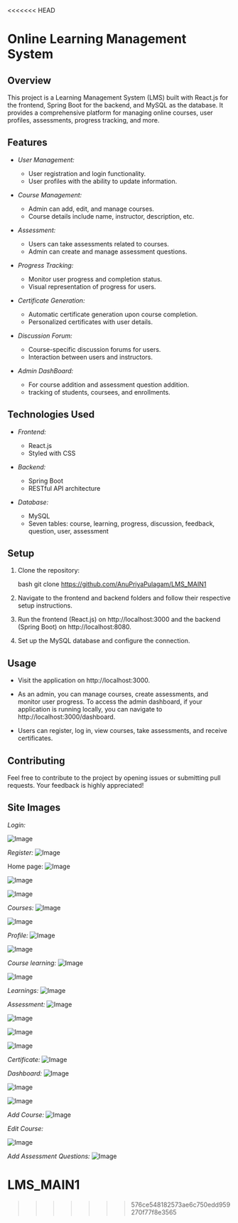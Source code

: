 <<<<<<< HEAD
# Online Learning Management System

## Overview

This project is a Learning Management System (LMS) built with React.js for the frontend, Spring Boot for the backend, and MySQL as the database. It provides a comprehensive platform for managing online courses, user profiles, assessments, progress tracking, and more.

## Features

- *User Management:*
  - User registration and login functionality.
  - User profiles with the ability to update information.

- *Course Management:*
  - Admin can add, edit, and manage courses.
  - Course details include name, instructor, description, etc.
  
- *Assessment:*
  - Users can take assessments related to courses.
  - Admin can create and manage assessment questions.

- *Progress Tracking:*
  - Monitor user progress and completion status.
  - Visual representation of progress for users.

- *Certificate Generation:*
  - Automatic certificate generation upon course completion.
  - Personalized certificates with user details.

- *Discussion Forum:*
  - Course-specific discussion forums for users.
  - Interaction between users and instructors.

- *Admin DashBoard:*
  - For course addition and assessment question addition.
  - tracking of students, coursees, and enrollments. 

## Technologies Used

- *Frontend:*
  - React.js
  - Styled with CSS

- *Backend:*
  - Spring Boot
  - RESTful API architecture

- *Database:*
  - MySQL
  - Seven tables: course, learning, progress, discussion, feedback, question, user, assessment

## Setup

1. Clone the repository:

    bash
    git clone https://github.com/AnuPriyaPulagam/LMS_MAIN1
    

2. Navigate to the frontend and backend folders and follow their respective setup instructions.

3. Run the frontend (React.js) on http://localhost:3000 and the backend (Spring Boot) on http://localhost:8080.

4. Set up the MySQL database and configure the connection.

## Usage

- Visit the application on http://localhost:3000.

- As an admin, you can manage courses, create assessments, and monitor user progress. To access the admin dashboard, if your application is running locally, you can navigate to http://localhost:3000/dashboard.

- Users can register, log in, view courses, take assessments, and receive certificates.

## Contributing

Feel free to contribute to the project by opening issues or submitting pull requests. Your feedback is highly appreciated!


## Site Images
*Login:*

![Image](https://github.com/user-attachments/assets/f4c3bf98-f928-4a17-b3a0-ac937ce5b2cf)



*Register:*
![Image](https://github.com/user-attachments/assets/1e3eb1de-f2d5-49c8-b595-4dd042c01d01)

Home page:
![Image](https://github.com/user-attachments/assets/2b458d04-9aa2-4fcf-b56e-ca24f09c58a8)


![Image](https://github.com/user-attachments/assets/8a2b6e85-003a-44b5-b905-04514a92b966)


![Image](https://github.com/user-attachments/assets/5a64ebeb-38d9-4b57-8961-4dfc2456c475)


*Courses:*
![Image](https://github.com/user-attachments/assets/78c4e6cd-de61-448a-b0c3-35c125d54e30)


![Image](https://github.com/user-attachments/assets/da1ad236-be46-4ddd-8998-33b0364a0015)

*Profile:*
![Image](https://github.com/user-attachments/assets/c1826423-d36b-4f3a-b418-8b5baec711a7)


![Image](https://github.com/user-attachments/assets/dbe4efc2-4704-40a5-ba4f-370f3ddf7bf0)

*Course learning:*
![Image](https://github.com/user-attachments/assets/c773e868-eff6-4b3d-b733-fbb6d7a15711)


![Image](https://github.com/user-attachments/assets/57994d4b-1ecc-46db-92a4-0688f08ce425)





*Learnings:*
![Image](https://github.com/user-attachments/assets/effcb76b-6e27-47e3-bd9c-b2144635ec7f)







*Assessment:*
![Image](https://github.com/user-attachments/assets/7eacdfe5-4147-4a88-bb99-3a60049624fd)


![Image](https://github.com/user-attachments/assets/b71b0f99-7a38-4c6f-b037-716d82cee603)


![Image](https://github.com/user-attachments/assets/d1bd2cea-ed68-4680-9fb9-f133894baa32)


![Image](https://github.com/user-attachments/assets/fb361ff5-2bb3-4dae-b7d1-da62c34985f7)

*Certificate:*
![Image](https://github.com/user-attachments/assets/ca6099a8-61d3-4217-84ee-441f59c968f8)



*Dashboard:*
![Image](https://github.com/user-attachments/assets/fce4b831-b55d-4d93-9e32-5674d8f04c90)


![Image](https://github.com/user-attachments/assets/db5094c3-c261-4898-b9e2-f69014c40b6b)


![Image](https://github.com/user-attachments/assets/12502ad6-b776-4492-b02b-092c9aafa9fa)



*Add Course:*
![Image](https://github.com/user-attachments/assets/de3b0adb-397d-457a-be8e-ea3a2ba5bd26)



*Edit Course:*

![Image](https://github.com/user-attachments/assets/f93b2793-0a85-4180-bb65-a7c17af818a2)



*Add Assessment Questions:*
![Image](https://github.com/user-attachments/assets/e3a4ef4b-e4c0-4812-a6f4-a8eccb2aba7d)




# LMS_MAIN1
>>>>>>> 576ce548182573ae6c750edd959270f77f8e3565
